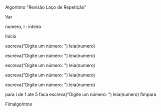 Algoritmo "Revisão Laço de Repetição"

Var

   numero, i : inteiro

Inicio

   escreva("Digite um número: ")
   leia(numero)

   escreva("Digite um número: ")
   leia(numero)

   escreva("Digite um número: ")
   leia(numero)

   escreva("Digite um número: ")
   leia(numero)

   escreva("Digite um número: ")
   leia(numero)

   para i de 1 ate 5 faca
      escreva("Digite um número: ")
      leia(numero)
   fimpara

Fimalgoritmo
